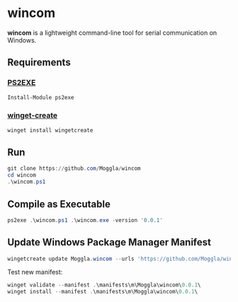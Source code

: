 # wincom

**wincom** is a lightweight command-line tool for serial communication on Windows.

## Requirements

### [PS2EXE](https://github.com/MScholtes/PS2EXE)
```powershell
Install-Module ps2exe
```

### [winget-create](https://github.com/microsoft/winget-create)
```powershell
winget install wingetcreate
```

## Run

```powershell
git clone https://github.com/Moggla/wincom
cd wincom
.\wincom.ps1
```

## Compile as Executable

```powershell
ps2exe .\wincom.ps1 .\wincom.exe -version '0.0.1'
```

## Update Windows Package Manager Manifest

```powershell
wingetcreate update Moggla.wincom --urls 'https://github.com/Moggla/wincom/releases/download/v0.0.1/wincom.exe|x64' 'https://github.com/Moggla/wincom/releases/download/v0.0.1/wincom.exe|x86' --version '0.0.1'
```

Test new manifest:
```powershell
winget validate --manifest .\manifests\m\Moggla\wincom\0.0.1\
winget install --manifest .\manifests\m\Moggla\wincom\0.0.1\
```
